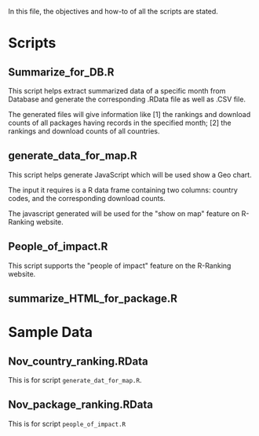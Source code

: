 In this file, the objectives and how-to of all the scripts are stated.

# Scripts

## Summarize_for_DB.R

This script helps extract summarized data of a specific month from Database and generate the corresponding .RData file as well as .CSV file.

The generated files will give information like [1] the rankings and download counts of all packages having records in the specified month; [2] the rankings and download counts of all countries.


## generate_data_for_map.R

This script helps generate JavaScript which will be used show a Geo chart.

The input it requires is a R data frame containing two columns: country codes, and the corresponding download counts.

The javascript generated will be used for the "show on map" feature on R-Ranking website.


## People_of_impact.R

This script supports the "people of impact" feature on the R-Ranking website.

## summarize_HTML_for_package.R


# Sample Data

## Nov_country_ranking.RData
This is for script `generate_dat_for_map.R`.

## Nov_package_ranking.RData
This is for script  `people_of_impact.R`